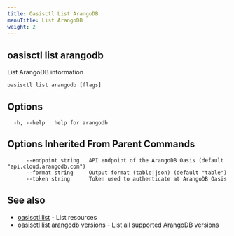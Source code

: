 ```yaml
---
title: Oasisctl List ArangoDB
menuTitle: List ArangoDB
weight: 2
---
```

## oasisctl list arangodb

List ArangoDB information

```
oasisctl list arangodb [flags]
```

## Options
```
  -h, --help   help for arangodb
```

## Options Inherited From Parent Commands
```
      --endpoint string   API endpoint of the ArangoDB Oasis (default "api.cloud.arangodb.com")
      --format string     Output format (table|json) (default "table")
      --token string      Token used to authenticate at ArangoDB Oasis
```

## See also
* [oasisctl list](_index.md)	 - List resources
* [oasisctl list arangodb versions](list-arangodb-versions.md)	 - List all supported ArangoDB versions

